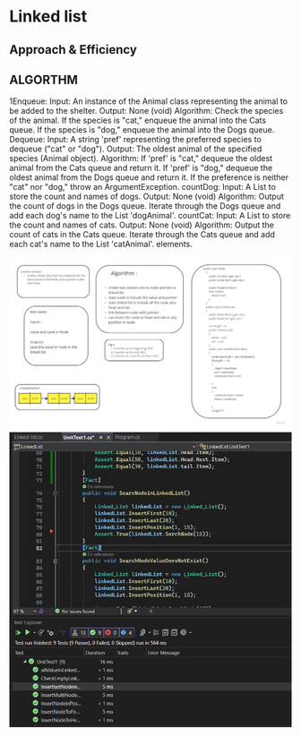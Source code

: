 # Linked list

## Approach & Efficiency
## ALGORTHM
1Enqueue:
Input: An instance of the Animal class representing the animal to be added to the shelter.
Output: None (void)
Algorithm:
Check the species of the animal.
If the species is "cat," enqueue the animal into the Cats queue.
If the species is "dog," enqueue the animal into the Dogs queue.
Dequeue:
Input: A string 'pref' representing the preferred species to dequeue ("cat" or "dog").
Output: The oldest animal of the specified species (Animal object).
Algorithm:
If 'pref' is "cat," dequeue the oldest animal from the Cats queue and return it.
If 'pref' is "dog," dequeue the oldest animal from the Dogs queue and return it.
If the preference is neither "cat" nor "dog," throw an ArgumentException.
countDog:
Input: A List<Animal> to store the count and names of dogs.
Output: None (void)
Algorithm:
Output the count of dogs in the Dogs queue.
Iterate through the Dogs queue and add each dog's name to the List<Animal> 'dogAnimal'.
countCat:
Input: A List<Animal> to store the count and names of cats.
Output: None (void)
Algorithm:
Output the count of cats in the Cats queue.
Iterate through the Cats queue and add each cat's name to the List<Animal> 'catAnimal'.
 elements.

![white](https://github.com/abdarahman-shaheen/data-structures-and-algorithms/blob/master/data-structures-and-algorithms/Code-challenge-5/Linked-list.jpg)
![test](https://github.com/abdarahman-shaheen/data-structures-and-algorithms/blob/master/data-structures-and-algorithms/Code-challenge-6/Linked-list-insertion.png)
